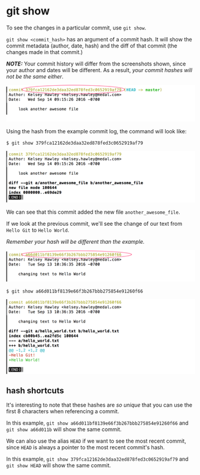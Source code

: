 # git show

To see the changes in a particular commit, use `git show`.

`git show <commit_hash>` has an argument of a commit hash.  It will show the commit metadata (author, date, hash) and the diff of that commit (the changes made in that commit.)

**_NOTE:_** Your commit history will differ from the screenshots shown, since your author and dates will be different.  As a result, _your commit hashes will not be the same either_.

![another_awesome_file commit hash](./images/another-awesome-file-commit-hash.png)

Using the hash from the example commit log, the command will look like:

```
$ git show 379fca12162de3daa32ed878fed3c0652919af79
```

![git show another_awesome_file](./images/git-show-another_awesome_file.png)

We can see that this commit added the new file `another_awesome_file`.

If we look at the previous commit, we'll see the change of our text from `Hello Git` to `Hello World`.

_Remember your hash will be different than the example._

![previous commit hash](./images/Hello-Git-World-commit-hash.png)

```
$ git show a66d011bf8139e66f3b267bbb275854e91260f66
```

![git show previous commit](./images/git-show-hello-git-world.png)


## hash shortcuts

It's interesting to note that these hashes are _so unique_ that you can use the first 8 characters when referencing a commit.

In this example, `git show a66d011bf8139e66f3b267bbb275854e91260f66` and `git show a66d011b` will show the same commit.

We can also use the alias `HEAD` if we want to see the most recent commit, since `HEAD` is always a pointer to the most recent commit's hash.

In this example, `git show 379fca12162de3daa32ed878fed3c0652919af79` and `git show HEAD` will show the same commit.
